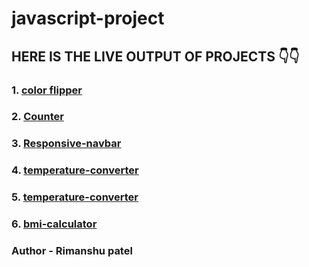 # javascript-project

## HERE IS THE LIVE OUTPUT OF PROJECTS 👇👇

### 1. [color flipper](https://rimanshupatel.github.io/50-javascript-project/color-flipper/)

### 2. [Counter](https://rimanshupatel.github.io/50-javascript-project/counter/)

### 3. [Responsive-navbar](https://rimanshupatel.github.io/50-javascript-project/Responsive-navbar/)

### 4. [temperature-converter](https://rimanshupatel.github.io/50-javascript-project/temperature-converter/)

### 5. [temperature-converter](https://rimanshupatel.github.io/50-javascript-project/temperature-converter/)

### 6. [bmi-calculator](https://rimanshupatel.github.io/50-javascript-project/bmi-calculator/)

### **Author - Rimanshu patel**
